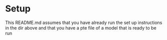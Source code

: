 # Setup

This README.md assumes that you have already run the set up instructions in the dir above and that you have a pte file of a model that is ready to be run 
